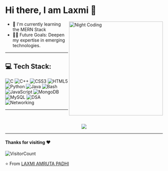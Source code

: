 # Hi there, I am Laxmi 👋
 
<img align="right" alt="Night Coding" width="300" src="https://cdn.dribbble.com/users/1059583/screenshots/4171367/media/5c8264a20b247115b68e6c2f4a39c91d.gif" />

- 🌱 I'm currently learning the MERN Stack  
- 💪🏼 Future Goals: Deepen my expertise in emerging technologies.

---

## 💻 Tech Stack:

![C](https://img.shields.io/badge/C-00599C?style=for-the-badge&logo=c&logoColor=white)
![C++](https://img.shields.io/badge/C++-00599C?style=for-the-badge&logo=c%2B%2B&logoColor=white)
![CSS3](https://img.shields.io/badge/CSS3-1572B6?style=for-the-badge&logo=css3&logoColor=white)
![HTML5](https://img.shields.io/badge/HTML5-E34F26?style=for-the-badge&logo=html5&logoColor=white)
![Python](https://img.shields.io/badge/-Python-3776AB?style=flat&logo=python&logoColor=white)
![Java](https://img.shields.io/badge/-Java-007396?style=flat&logo=java&logoColor=white)
![Bash](https://img.shields.io/badge/-Bash-4EAA25?style=flat&logo=gnubash&logoColor=white)
![JavaScript](https://img.shields.io/badge/JavaScript-F7DF1E?style=for-the-badge&logo=javascript&logoColor=black)
![MongoDB](https://img.shields.io/badge/MongoDB-47A248?style=for-the-badge&logo=mongodb&logoColor=white)
![MySQL](https://img.shields.io/badge/MySQL-4479A1?style=for-the-badge&logo=mysql&logoColor=white)
![DSA](https://img.shields.io/badge/-Data%20Structures%20%26%20Algorithms-0A66C2?style=flat&logo=knowledgebase&logoColor=white)
![Networking](https://img.shields.io/badge/-Computer%20Networking-228BE6?style=flat&logo=icloud&logoColor=white)



---

</p>
<br />

<p align = "center">
  <a href="https://github.com/laxmiamrutapadhi/github-readme-streak-stats">
    <img src="http://github-readme-streak-stats.herokuapp.com?user=laxmiamrutapadhi&theme=midnight-purple&ring=DD8F09&fire=DD8F09&dates=20DD0A&currStreakNum=DDDDDD&sideNums=DDDDDD" />
  </a>
</p> 
<!-- 
<br /> -->
 
---

#### Thanks for visiting :heart:

![VisitorCount](https://profile-counter.glitch.me/laxmiamrutapadhi/count.svg)


⭐ From [LAXMI AMRUTA PADHI](https://github.com/laxmiamrutapadhi
)

